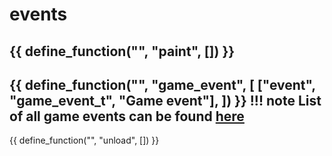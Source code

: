 # events

{{ define_function("", "paint", []) }}
---
{{ define_function("", "game_event", [
    ["event", "game_event_t", "Game event"],
]) }}
!!! note
    List of all game events can be found <a href="https://wiki.alliedmods.net/Counter-Strike:_Global_Offensive_Events" target="_blank">here</a>
---
{{ define_function("", "unload", []) }}